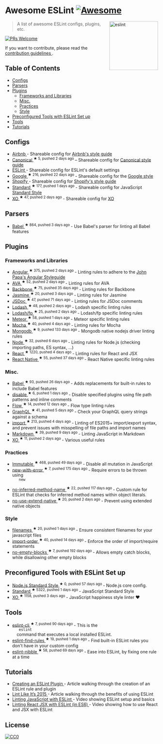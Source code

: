 <h1>
 Awesome ESLint
 <a href="https://github.com/sindresorhus/awesome">
  <img alt="Awesome" src="https://cdn.rawgit.com/sindresorhus/awesome/d7305f38d29fed78fa85652e3a63e154dd8e8829/media/badge.svg"/>
 </a>
</h1>
<p>
 <a href="http://eslint.org">
  <img align="right" alt="eslint" src="http://eslint.org/img/logo.svg" width="160"/>
 </a>
</p>
<blockquote>
 <p>
  A list of awesome ESLint configs, plugins, etc.
 </p>
</blockquote>
<p>
 <a href="http://makeapullrequest.com">
  <img alt="PRs Welcome" src="https://img.shields.io/badge/PRs-welcome-brightgreen.svg?style=flat-square"/>
 </a>
</p>
<p>
 If you want to contribute, please read the
 <a href="contributing.md">
  contribution guidelines
 </a>
 .
</p>
<h2>
 Table of Contents
</h2>
<ul>
 <li>
  <a href="#configs">
   Configs
  </a>
 </li>
 <li>
  <a href="#parsers">
   Parsers
  </a>
 </li>
 <li>
  <a href="#plugins">
   Plugins
  </a>
  <ul>
   <li>
    <a href="#frameworks-and-libraries">
     Frameworks and Libraries
    </a>
   </li>
   <li>
    <a href="#misc">
     Misc.
    </a>
   </li>
   <li>
    <a href="#practices">
     Practices
    </a>
   </li>
   <li>
    <a href="#style">
     Style
    </a>
   </li>
  </ul>
 </li>
 <li>
  <a href="#preconfigured-tools-with-eslint-set-up">
   Preconfigured Tools with ESLint Set up
  </a>
 </li>
 <li>
  <a href="#tools">
   Tools
  </a>
 </li>
 <li>
  <a href="#tutorials">
   Tutorials
  </a>
 </li>
</ul>
<h2>
 Configs
</h2>
<ul>
 <li>
  <a href="https://github.com/airbnb/javascript/tree/master/packages/eslint-config-airbnb">
   Airbnb
  </a>
  - Shareable config for
  <a href="https://github.com/airbnb/javascript">
   Airbnb's style guide
  </a>
 </li>
 <li>
  <a href="https://github.com/gajus/eslint-config-canonical">
   Canonical
  </a>
  <sup>
   &#9733 5, pushed 2 days ago
  </sup>
  – Shareable config for
  <a href="https://github.com/gajus/canonical">
   Canonical style guide
  </a>
 </li>
 <li>
  <a href="https://github.com/eslint/eslint/tree/master/packages/eslint-config-eslint">
   ESLint
  </a>
  - Shareable config for ESLint's default settings
 </li>
 <li>
  <a href="https://github.com/google/eslint-config-google">
   Google
  </a>
  <sup>
   &#9733 216, pushed 22 days ago
  </sup>
  - Shareable config for the
  <a href="http://google.github.io/styleguide/javascriptguide.xml">
   Google style
  </a>
 </li>
 <li>
  <a href="https://github.com/Shopify/javascript/tree/master/packages/eslint-plugin-shopify">
   Shopify
  </a>
  - Shareable config for
  <a href="https://github.com/Shopify/javascript">
   Shopify's style guide
  </a>
 </li>
 <li>
  <a href="https://github.com/feross/eslint-config-standard">
   Standard
  </a>
  <sup>
   &#9733 177, pushed 1 days ago
  </sup>
  - Shareable config for JavaScript
  <a href="https://github.com/feross/standard">
   Standard Style
  </a>
 </li>
 <li>
  <a href="https://github.com/sindresorhus/eslint-config-xo">
   XO
  </a>
  <sup>
   &#9733 47, pushed 2 days ago
  </sup>
  - Shareable config for
  <a href="https://github.com/sindresorhus/xo">
   XO
  </a>
 </li>
</ul>
<h2>
 Parsers
</h2>
<ul>
 <li>
  <a href="https://github.com/babel/babel-eslint">
   Babel
  </a>
  <sup>
   &#9733 864, pushed 3 days ago
  </sup>
  - Use Babel's parser for linting all Babel features
 </li>
</ul>
<h2>
 Plugins
</h2>
<h3>
 Frameworks and Libraries
</h3>
<ul>
 <li>
  <a href="https://github.com/Gillespie59/eslint-plugin-angular">
   Angular
  </a>
  <sup>
   &#9733 375, pushed 2 days ago
  </sup>
  - Linting rules to adhere to the
  <a href="https://github.com/johnpapa/angular-styleguide">
   John Papa's Angular Styleguide
  </a>
 </li>
 <li>
  <a href="https://github.com/sindresorhus/eslint-plugin-ava">
   AVA
  </a>
  <sup>
   &#9733 52, pushed 2 days ago
  </sup>
  - Linting rules for AVA
 </li>
 <li>
  <a href="https://github.com/ilyavolodin/eslint-plugin-backbone">
   Backbone
  </a>
  <sup>
   &#9733 75, pushed 35 days ago
  </sup>
  - Linting rules for Backbone
 </li>
 <li>
  <a href="https://github.com/tlvince/eslint-plugin-jasmine">
   Jasmine
  </a>
  <sup>
   &#9733 20, pushed 3 days ago
  </sup>
  - Linting rules for Jasmine
 </li>
 <li>
  <a href="https://github.com/gajus/eslint-plugin-jsdoc">
   JSDoc
  </a>
  <sup>
   &#9733 47, pushed 71 days ago
  </sup>
  - Linting rules for JSDoc comments
 </li>
 <li>
  <a href="https://github.com/wix/eslint-plugin-lodash">
   Lodash
  </a>
  <sup>
   &#9733 48, pushed 2 days ago
  </sup>
  - Lodash specific linting rules
 </li>
 <li>
  <a href="https://github.com/jfmengels/eslint-plugin-lodash-fp">
   Lodash/fp
  </a>
  <sup>
   &#9733 25, pushed 2 days ago
  </sup>
  - Lodash/fp specific linting rules
 </li>
 <li>
  <a href="https://github.com/dferber90/eslint-plugin-meteor">
   Meteor
  </a>
  <sup>
   &#9733 58, pushed 1 days ago
  </sup>
  - Meteor specific linting rules
 </li>
 <li>
  <a href="https://github.com/lo1tuma/eslint-plugin-mocha">
   Mocha
  </a>
  <sup>
   &#9733 40, pushed 4 days ago
  </sup>
  - Linting rules for Mocha
 </li>
 <li>
  <a href="https://github.com/nfroidure/eslint-plugin-mongodb">
   Mongodb
  </a>
  <sup>
   &#9733 9, pushed 133 days ago
  </sup>
  - Mongodb native nodejs driver linting rules
 </li>
 <li>
  <a href="https://github.com/mysticatea/eslint-plugin-node">
   Node
  </a>
  <sup>
   &#9733 32, pushed 6 days ago
  </sup>
  - Linting rules for Node.js (checking importing paths, ES syntax, ...)
 </li>
 <li>
  <a href="https://github.com/yannickcr/eslint-plugin-react">
   React
  </a>
  <sup>
   &#9733 1220, pushed 4 days ago
  </sup>
  - Linting rules for React and JSX
 </li>
 <li>
  <a href="https://github.com/Intellicode/eslint-plugin-react-native">
   React Native
  </a>
  <sup>
   &#9733 55, pushed 37 days ago
  </sup>
  - React Native specific linting rules
 </li>
</ul>
<h3>
 Misc.
</h3>
<ul>
 <li>
  <a href="https://github.com/babel/eslint-plugin-babel">
   Babel
  </a>
  <sup>
   &#9733 93, pushed 26 days ago
  </sup>
  - Adds replacements for built-in rules to include Babel features
 </li>
 <li>
  <a href="https://github.com/mradionov/eslint-plugin-disable">
   disable
  </a>
  <sup>
   &#9733 6, pushed 1 days ago
  </sup>
  - Disable specified plugins using file path patterns and inline comments
 </li>
 <li>
  <a href="https://github.com/gajus/eslint-plugin-flowtype">
   Flow
  </a>
  <sup>
   &#9733 14, pushed 12 days ago
  </sup>
  - Flow type linting rules
 </li>
 <li>
  <a href="https://github.com/apollostack/eslint-plugin-graphql">
   GraphQL
  </a>
  <sup>
   &#9733 41, pushed 5 days ago
  </sup>
  - Check your GraphQL query strings against a schema
 </li>
 <li>
  <a href="https://github.com/benmosher/eslint-plugin-import">
   import
  </a>
  <sup>
   &#9733 213, pushed 4 days ago
  </sup>
  - Linting of ES2015+  import/export syntax, and prevent issues with misspelling of file paths and import names
 </li>
 <li>
  <a href="https://github.com/eslint/eslint-plugin-markdown">
   Markdown
  </a>
  <sup>
   &#9733 39, pushed 9 days ago
  </sup>
  - Linting JavaScript in Markdown
 </li>
 <li>
  <a href="https://github.com/sindresorhus/eslint-plugin-xo">
   XO
  </a>
  <sup>
   &#9733 11, pushed 2 days ago
  </sup>
  - Various useful rules
 </li>
</ul>
<h3>
 Practices
</h3>
<ul>
 <li>
  <a href="https://github.com/jhusain/eslint-plugin-immutable">
   Immutable
  </a>
  <sup>
   &#9733 468, pushed 49 days ago
  </sup>
  - Disable all mutation in JavaScript
 </li>
 <li>
  <a href="https://github.com/Trott/eslint-plugin-new-with-error">
   new-with-error
  </a>
  <sup>
   &#9733 7, pushed 175 days ago
  </sup>
  - Require errors to be thrown using
  <code>
   new
  </code>
 </li>
 <li>
  <a href="https://github.com/johnstonbl01/eslint-no-inferred-method-name">
   no-inferred-method-name
  </a>
  <sup>
   &#9733 22, pushed 117 days ago
  </sup>
  - Custom rule for ESLint that checks for inferred method names within object literals.
 </li>
 <li>
  <a href="https://github.com/dustinspecker/eslint-plugin-no-use-extend-native">
   no-use-extend-native
  </a>
  <sup>
   &#9733 20, pushed 2 days ago
  </sup>
  - Prevent using extended native objects
 </li>
</ul>
<h3>
 Style
</h3>
<ul>
 <li>
  <a href="https://github.com/selaux/eslint-plugin-filenames">
   filenames
  </a>
  <sup>
   &#9733 20, pushed 1 days ago
  </sup>
  - Ensure consistent filenames for your javascript files
 </li>
 <li>
  <a href="https://github.com/jfmengels/eslint-plugin-import-order">
   import-order
  </a>
  <sup>
   &#9733 40, pushed 14 days ago
  </sup>
  - Enforce the order of import/require statements
 </li>
 <li>
  <a href="https://github.com/alex-shnayder/eslint-plugin-no-empty-blocks">
   no-empty-blocks
  </a>
  <sup>
   &#9733 7, pushed 192 days ago
  </sup>
  - Allows empty catch blocks, while disallowing other empty blocks
 </li>
</ul>
<h2>
 Preconfigured Tools with ESLint Set up
</h2>
<ul>
 <li>
  <a href="https://github.com/geek/node-style">
   Node.js Standard Style
  </a>
  <sup>
   &#9733 0, pushed 57 days ago
  </sup>
  - Node.js core config.
 </li>
 <li>
  <a href="https://github.com/feross/standard">
   Standard
  </a>
  <sup>
   &#9733 5322, pushed 1 days ago
  </sup>
  - JavaScript Standard Style
 </li>
 <li>
  <a href="https://github.com/sindresorhus/xo">
   XO
  </a>
  <sup>
   &#9733 1158, pushed 3 days ago
  </sup>
  - JavaScript happiness style linter ❤️
 </li>
</ul>
<h2>
 Tools
</h2>
<ul>
 <li>
  <a href="https://github.com/mysticatea/eslint-cli">
   eslint-cli
  </a>
  <sup>
   &#9733 7, pushed 90 days ago
  </sup>
  - This is the
  <code>
   eslint
  </code>
  command that executes a local installed ESLint.
 </li>
 <li>
  <a href="https://github.com/sarbbottam/eslint-find-rules">
   eslint-find-rules
  </a>
  <sup>
   &#9733 19, pushed 1 days ago
  </sup>
  - Find built-in ESLint rules you don't have in your custom config
 </li>
 <li>
  <a href="https://github.com/IanVS/eslint-nibble">
   eslint-nibble
  </a>
  <sup>
   &#9733 58, pushed 69 days ago
  </sup>
  - Ease into ESLint, by fixing one rule at a time
 </li>
</ul>
<h2>
 Tutorials
</h2>
<ul>
 <li>
  <a href="https://medium.com/tumblbug-engineering/creating-an-eslint-plugin-87f1cb42767f">
   Creating an ESLint Plugin
  </a>
  - Article walking through the creation of an ESLint rule and plugin
 </li>
 <li>
  <a href="https://medium.com/@dan_abramov/lint-like-it-s-2015-6987d44c5b48#.5p3yk0b03">
   Lint Like It’s 2015
  </a>
  - Article walking through the benefits of using ESLint
 </li>
 <li>
  <a href="https://egghead.io/lessons/javascript-linting-javascript-with-eslint">
   Linting JavaScript with ESLint
  </a>
  - Video showing ESLint setup and basics
 </li>
 <li>
  <a href="https://egghead.io/lessons/react-linting-react-jsx-with-eslint-in-es6">
   Linting React JSX with ESLint (in ES6)
  </a>
  - Video showing how to use React and JSX with ESLint
 </li>
</ul>
<h2>
 License
</h2>
<p>
 <a href="https://creativecommons.org/publicdomain/zero/1.0/">
  <img alt="CC0" src="https://i.creativecommons.org/p/zero/1.0/88x31.png"/>
 </a>
</p>
